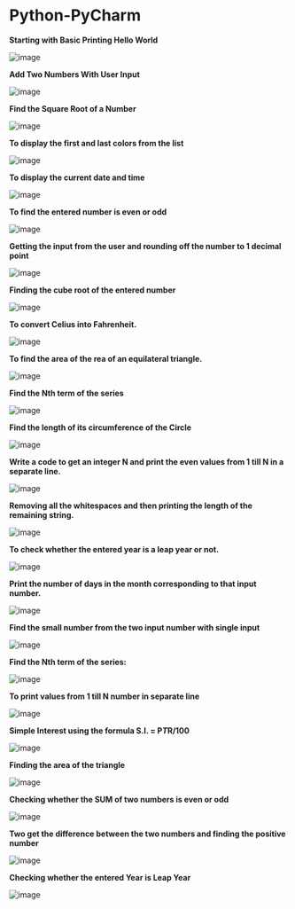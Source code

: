 # Python-PyCharm

**Starting with Basic Printing Hello World**

![image](https://user-images.githubusercontent.com/88196747/130356335-f583edf9-2654-4e23-90e6-04f51c852a30.png)

**Add Two Numbers With User Input**

![image](https://user-images.githubusercontent.com/88196747/130484230-794414b1-600b-40bd-99ab-bef87b9529e8.png)

**Find the Square Root of a Number**

![image](https://user-images.githubusercontent.com/88196747/130652904-ea0cf7f2-df71-4fc0-856e-2e3e08bb06e3.png)

**To display the first and last colors from the list**

![image](https://user-images.githubusercontent.com/88196747/130794383-9e14becf-4f48-421b-ae90-7d2a58fce024.png)

**To display the current date and time**

![image](https://user-images.githubusercontent.com/88196747/131056391-b541601e-3e98-484c-84af-3c9b8fc32c78.png)

**To find the entered number is even or odd**

![image](https://user-images.githubusercontent.com/88196747/131219025-31ef4eeb-66eb-4a39-b56b-7d443ca93eca.png)

**Getting the input from the user and rounding off the number to 1 decimal point**

![image](https://user-images.githubusercontent.com/88196747/131252705-25034733-25d1-4411-b49b-e4249e1ad7f5.png)

**Finding the cube root of the entered number**

![image](https://user-images.githubusercontent.com/88196747/131338350-7b4b8df8-6f71-459d-8cdb-e628c51955d2.png)

**To convert  Celius into Fahrenheit.**

![image](https://user-images.githubusercontent.com/88196747/131518094-f5132663-3225-4759-b80a-598f0ad09ae5.png)

**To find the area of the rea of an equilateral triangle.**


![image](https://user-images.githubusercontent.com/88196747/131676774-3e8d14b7-db74-4af4-8743-5c10d03ce095.png)

**Find the Nth term of the series**

![image](https://user-images.githubusercontent.com/88196747/131839311-b7165426-75ee-4755-99e9-f78f363a3469.png)

**Find the length of its circumference of the Circle**

![image](https://user-images.githubusercontent.com/88196747/131956762-554be061-deec-427f-a839-0d94ff01d992.png)

**Write a code to get an integer N and print the even values from 1 till N in a separate line.**

![image](https://user-images.githubusercontent.com/88196747/132095032-902eac3c-c65c-4014-91c3-ebba33b3581c.png)

**Removing all the whitespaces and then printing the length of the remaining string.**

![image](https://user-images.githubusercontent.com/88196747/132127518-33006bec-6cf4-4ca7-b110-656917b32608.png)

**To check whether the entered year is a leap year or not.**

![image](https://user-images.githubusercontent.com/88196747/132224573-0bed3ee3-9f32-491c-84d4-64d2a756baa1.png)

**Print the number of days in the month corresponding to that input number.**

![image](https://user-images.githubusercontent.com/88196747/132329191-70a4e67a-3fa2-45d1-9132-bcb83698a170.png)

**Find the small number from the two input number with single input**

![image](https://user-images.githubusercontent.com/88196747/132509148-bcf392f8-f119-43fd-84f4-580429f5e6d5.png)

**Find the Nth term of the series:**

![image](https://user-images.githubusercontent.com/88196747/132663986-abd55090-23a9-4137-9f87-851f348b26a8.png)

**To print values from 1 till N number in separate line**

![image](https://user-images.githubusercontent.com/88196747/132857242-8a3d8851-7f20-4ae2-ba99-9efd8ba08eb1.png)

**Simple Interest using the formula  S.I. = P*T*R/100**

![image](https://user-images.githubusercontent.com/88196747/132946345-067bcbfe-ff9e-442f-b47c-f63b52bd7fc6.png)

**Finding the area of the triangle**

![image](https://user-images.githubusercontent.com/88196747/132986647-b44ee930-dde5-4b48-a8fa-6c142698bf5e.png)

**Checking whether the SUM of two numbers is even or odd**

![image](https://user-images.githubusercontent.com/88196747/133080126-83bee775-ed14-4c20-aacb-9babaf612e31.png)

**Two get the difference between the two numbers and finding the positive number**

![image](https://user-images.githubusercontent.com/88196747/133251524-40f6edc6-554e-433a-b2e4-94a3bfdcc8a9.png)

**Checking whether the entered Year is Leap Year**

![image](https://user-images.githubusercontent.com/88196747/133474527-52395319-be6a-4b67-9a07-166c65cfd4d0.png)





